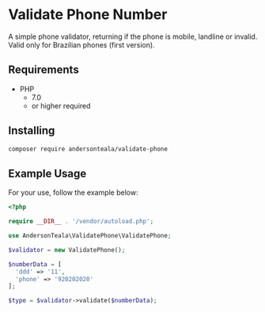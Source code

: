 # Validate Phone Number

A simple phone validator, returning if the phone is mobile, landline or invalid.
Valid only for Brazilian phones (first version).

## Requirements
* PHP
  * 7.0
  * or higher required

## Installing

```sh
composer require andersonteala/validate-phone
```

## Example Usage

For your use, follow the example below:

```PHP
<?php

require __DIR__ . '/vendor/autoload.php';

use AndersonTeala\ValidatePhone\ValidatePhone;

$validator = new ValidatePhone();

$numberData = [
  'ddd' => '11',
  'phone' => '920202020'
];

$type = $validator->validate($numberData);
```